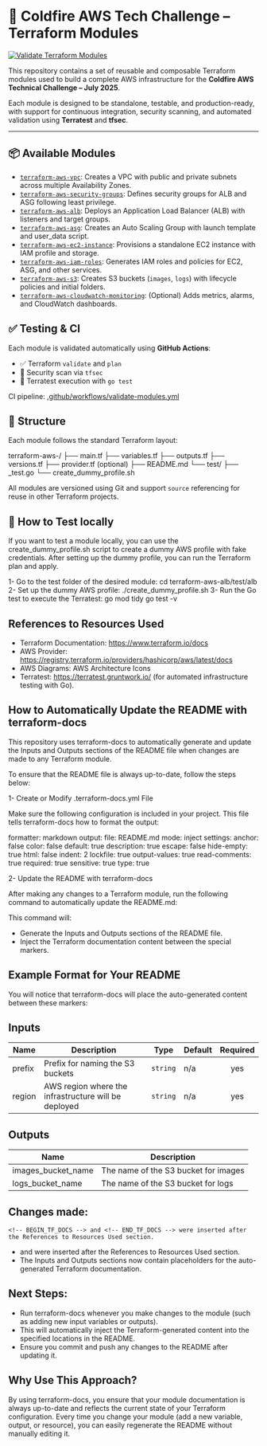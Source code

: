 # 🚀 Coldfire AWS Tech Challenge – Terraform Modules

[![Validate Terraform Modules](https://github.com/fedemontaldo87/coldfire-aws-tech-challenge-modules/actions/workflows/validate-modules.yml/badge.svg)](https://github.com/fedemontaldo87/coldfire-aws-tech-challenge-modules/actions/workflows/validate-modules.yml)

This repository contains a set of reusable and composable Terraform modules used to build a complete AWS infrastructure for the **Coldfire AWS Technical Challenge – July 2025**.

Each module is designed to be standalone, testable, and production-ready, with support for continuous integration, security scanning, and automated validation using **Terratest** and **tfsec**.

---

## 📦 Available Modules

- [`terraform-aws-vpc`](./terraform-aws-vpc): Creates a VPC with public and private subnets across multiple Availability Zones.
- [`terraform-aws-security-groups`](./terraform-aws-security-groups): Defines security groups for ALB and ASG following least privilege.
- [`terraform-aws-alb`](./terraform-aws-alb): Deploys an Application Load Balancer (ALB) with listeners and target groups.
- [`terraform-aws-asg`](./terraform-aws-asg): Creates an Auto Scaling Group with launch template and user_data script.
- [`terraform-aws-ec2-instance`](./terraform-aws-ec2-instance): Provisions a standalone EC2 instance with IAM profile and storage.
- [`terraform-aws-iam-roles`](./terraform-aws-iam-roles): Generates IAM roles and policies for EC2, ASG, and other services.
- [`terraform-aws-s3`](./terraform-aws-s3): Creates S3 buckets (`images`, `logs`) with lifecycle policies and initial folders.
- [`terraform-aws-cloudwatch-monitoring`](./terraform-aws-cloudwatch-monitoring): (Optional) Adds metrics, alarms, and CloudWatch dashboards.

## ✅ Testing & CI

Each module is validated automatically using **GitHub Actions**:

- ✅ Terraform `validate` and `plan`
- 🔐 Security scan via `tfsec`
- 🧪 Terratest execution with `go test`

CI pipeline: [.github/workflows/validate-modules.yml](.github/workflows/validate-modules.yml)

## 📁 Structure

Each module follows the standard Terraform layout:

terraform-aws-<module>/
├── main.tf
├── variables.tf
├── outputs.tf
├── versions.tf
├── provider.tf (optional)
├── README.md
└── test/
├── <module>_test.go
└── create_dummy_profile.sh


All modules are versioned using Git and support `source` referencing for reuse in other Terraform projects.

## 🧪 How to Test locally

If you want to test a module locally, you can use the create_dummy_profile.sh script to create a dummy AWS profile with fake credentials. After setting up the dummy profile, you can run the Terraform plan and apply.

1- Go to the test folder of the desired module:
   cd terraform-aws-alb/test/alb
2- Set up the dummy AWS profile: 
   ./create_dummy_profile.sh
3- Run the Go test to execute the Terratest:
   go mod tidy
   go test -v

## References to Resources Used
- Terraform Documentation: https://www.terraform.io/docs
- AWS Provider: https://registry.terraform.io/providers/hashicorp/aws/latest/docs
- AWS Diagrams: AWS Architecture Icons
- Terratest: https://terratest.gruntwork.io/ (for automated infrastructure testing with Go).

##  How to Automatically Update the README with terraform-docs

This repository uses terraform-docs to automatically generate and update the Inputs and Outputs sections of the README file when changes are made to any Terraform module.

To ensure that the README file is always up-to-date, follow the steps below:

1- Create or Modify .terraform-docs.yml File

Make sure the following configuration is included in your project. This file tells terraform-docs how to format the output:

formatter: markdown
output:
  file: README.md
  mode: inject
settings:
  anchor: false
  color: false
  default: true
  description: true
  escape: false
  hide-empty: true
  html: false
  indent: 2
  lockfile: true
  output-values: true
  read-comments: true
  required: true
  sensitive: true
  type: true

2- Update the README with terraform-docs

After making any changes to a Terraform module, run the following command to automatically update the README.md:

This command will:

- Generate the Inputs and Outputs sections of the README file.
- Inject the Terraform documentation content between the special markers.


##  Example Format for Your README

You will notice that terraform-docs will place the auto-generated content between these markers:

<!-- BEGIN_TF_DOCS -->

## Inputs

| Name | Description | Type | Default | Required |
|------|-------------|------|---------|:--------:|
| prefix | Prefix for naming the S3 buckets | `string` | n/a | yes |
| region | AWS region where the infrastructure will be deployed | `string` | n/a | yes |

## Outputs

| Name | Description |
|------|-------------|
| images_bucket_name | The name of the S3 bucket for images |
| logs_bucket_name | The name of the S3 bucket for logs |

<!-- END_TF_DOCS -->


## Changes made:

    <!-- BEGIN_TF_DOCS --> and <!-- END_TF_DOCS --> were inserted after the References to Resources Used section.

- <!-- BEGIN_TF_DOCS --> and <!-- END_TF_DOCS --> were inserted after the References to Resources Used section.
- The Inputs and Outputs sections now contain placeholders for the auto-generated Terraform documentation.

## Next Steps:

- Run terraform-docs whenever you make changes to the module (such as adding new input variables or outputs).
- This will automatically inject the Terraform-generated content into the specified locations in the README.
- Ensure you commit and push any changes to the README after updating it.

##  Why Use This Approach?

By using terraform-docs, you ensure that your module documentation is always up-to-date and reflects the current state of your Terraform configuration. Every time you change your module (add a new variable, output, or resource), you can easily regenerate the README without manually editing it.